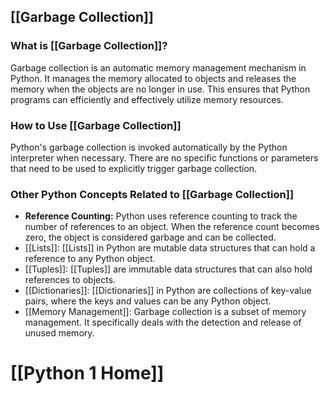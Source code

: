 ## [[Garbage Collection]]

### What is [[Garbage Collection]]?
Garbage collection is an automatic memory management mechanism in Python. It manages the memory allocated to objects and releases the memory when the objects are no longer in use. This ensures that Python programs can efficiently and effectively utilize memory resources.

### How to Use [[Garbage Collection]]
Python's garbage collection is invoked automatically by the Python interpreter when necessary. There are no specific functions or parameters that need to be used to explicitly trigger garbage collection.

### Other Python Concepts Related to [[Garbage Collection]]
- **Reference Counting:** Python uses reference counting to track the number of references to an object. When the reference count becomes zero, the object is considered garbage and can be collected.
- [[Lists]]: [[Lists]] in Python are mutable data structures that can hold a reference to any Python object.
- [[Tuples]]: [[Tuples]] are immutable data structures that can also hold references to objects.
- [[Dictionaries]]: [[Dictionaries]] in Python are collections of key-value pairs, where the keys and values can be any Python object.
- [[Memory Management]]: Garbage collection is a subset of memory management. It specifically deals with the detection and release of unused memory.
# [[Python 1 Home]]